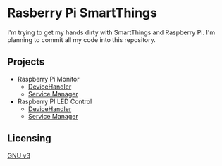 # Rasberry Pi SmartThings

I'm trying to get my hands dirty with SmartThings and Raspberry Pi. I'm planning to commit all my code into this repository.

## Projects

* Raspberry Pi Monitor
  * [DeviceHandler](devicetypes/cl0udninja/raspberry-pi-monitor.src/README.md)
  * [Service Manager](smartapps/cl0udninja/raspberry-pi-monitor-discovery.src/README.md)
* Raspberry PI LED Control
  * [DeviceHandler](devicetypes/cl0udninja/raspberry-pi-led-switch.src/README.md)
  * [Service Manager](smartapps/cl0udninja/raspberry-pi-led-controller-discovery.src/README.md)
## Licensing

[GNU v3](https://www.gnu.org/licenses/gpl-3.0.en.html)
